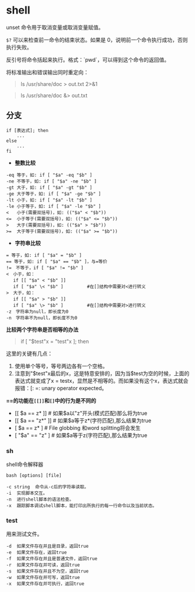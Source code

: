 <!--
 * @Description: 
 * @Author: luo_u
 * @Date: 2020-05-18 11:49:24
 * @LastEditTime: 2020-08-24 17:50:42
--> 
# shell

unset 命令用于取消变量或取消变量赋值。

`$?` 可以来检查前一命令的结束状态。如果是 0，说明前一个命令执行成功，否则执行失败。

反引号将命令括起来执行。格式：\`pwd\`，可以得到这个命令的返回值。

将标准输出和错误输出同时重定向：
>ls /usr/share/doc > out.txt 2>&1

>ls /usr/share/doc &> out.txt




## 分支
```shell
if [表达式]; then 
    ...
else 
    ...
fi 
```

- **整数比较**
```
-eq 等于，如: if [ "$a" -eq "$b" ]   
-ne 不等于，如: if [ "$a" -ne "$b" ]   
-gt 大于，如: if [ "$a" -gt "$b" ]   
-ge 大于等于，如: if [ "$a" -ge "$b" ]   
-lt 小于，如: if [ "$a" -lt "$b" ]   
-le 小于等于，如: if [ "$a" -le "$b" ]   
<   小于(需要双括号)，如: (("$a" < "$b"))   
<=  小于等于(需要双括号)，如: (("$a" <= "$b"))   
>   大于(需要双括号)，如: (("$a" > "$b"))   
>=  大于等于(需要双括号)，如: (("$a" >= "$b"))   
```

- **字符串比较**
```
= 等于，如: if [ "$a" = "$b" ]   
== 等于，如: if [ "$a" == "$b" ]，与=等价 
!=　不等于，if [ "$a" != "$b" ]
<　小于，如：
　 if [[ "$a" < "$b" ]]
　 if [ "$a" \< "$b" ]         #在[]结构中需要对<进行转义
>　大于，如：
　 if [[ "$a" > "$b" ]]
　 if [ "$a" \> "$b" ]         #在[]结构中需要对>进行转义
-z　字符串为null，即长度为0
-n　字符串不为null，即长度不为0
```



**比较两个字符串是否相等的办法**
>if [ "$test"x = "test"x ]; then

这里的关键有几点：
1. 使用单个等号，等号两边各有一个空格。
2. 注意到"\$test"x最后的x，这是特意安排的，因为当$test为空的时候，上面的表达式就变成了x = testx，显然是不相等的。而如果没有这个x，表达式就会报错：[: =: unary operator expected。



**==的功能在`[[]]`和`[]`中的行为是不同的**
- [[ \$a == z* ]]   # 如果$a以"z"开头(模式匹配)那么将为true   
- [[ \$a == "z*" ]] # 如果$a等于z*(字符匹配),那么结果为true   
- [ \$a == z* ] # File globbing 和word splitting将会发生
- [ "\$a" == "z" ] # 如果$a等于z(字符匹配),那么结果为true





### sh
shell命令解释器
```shell
bash [options] [file]

-c string  命令从-c后的字符串读取。
-i  实现脚本交互。
-n  进行shell脚本的语法检查。
-x  跟踪脚本调试shell脚本，能打印出所执行的每一行命令以及当前状态。
```

### test 
用来测试文件。
```shell
-d  如果文件存在并且是目录，返回true
-e  如果文件存在，返回true
-f  如果文件存在并且是普通文件，返回true
-r  如果文件存在并可读，返回true
-s  如果文件存在并且不为空，返回true
-w  如果文件存在并可写，返回true
-x  如果文件存在并可执行，返回true
```




